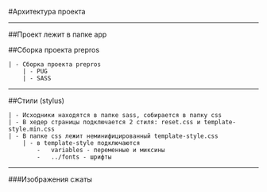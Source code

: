 #Архитектура проекта  

************************************************************************************
##Проект лежит в папке app  

##Сборка проекта prepros  

	| - Сборка проекта prepros
		| - PUG
		| - SASS


************************************************************************************

##Стили (stylus)  

	| - Исходники находятся в папке sass, собирается в папку css
	| - В хедер страницы подключается 2 стиля: reset.css и template-style.min.css
	| - В папке css лежит неминифицированный template-style.css
		| - в template-style подключаются
			-	variables - переменные и миксины
			-	../fonts - шрифты

************************************************************************************

###Изображения сжаты
